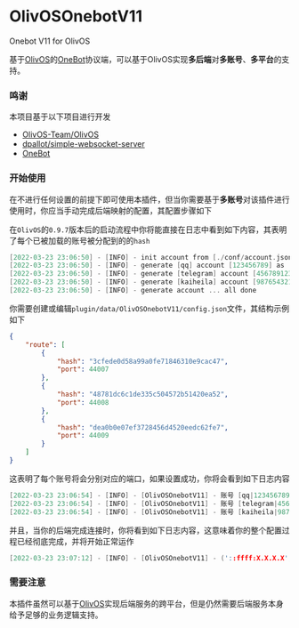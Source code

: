 # OlivOSOnebotV11
Onebot V11 for OlivOS

基于[OlivOS](https://github.com/OlivOS-Team/OlivOS)的[OneBot](https://onebot.dev/)协议端，可以基于OlivOS实现**多后端**对**多账号**、**多平台**的支持。

### 鸣谢
本项目基于以下项目进行开发
- [OlivOS-Team/OlivOS](https://github.com/OlivOS-Team/OlivOS)
- [dpallot/simple-websocket-server](https://github.com/dpallot/simple-websocket-server)
- [OneBot](https://onebot.dev/)

### 开始使用

在不进行任何设置的前提下即可使用本插件，但当你需要基于**多账号**对该插件进行使用时，你应当手动完成后端映射的配置，其配置步骤如下

在`OlivOS`的`0.9.7`版本后的启动流程中你将能直接在日志中看到如下内容，其表明了每个已被加载的账号被分配到的的`hash`

```cpp
[2022-03-23 23:06:50] - [INFO] - init account from [./conf/account.json] ... done
[2022-03-23 23:06:50] - [INFO] - generate [qq] account [123456789] as [3cfede0d58a99a0fe71846310e9cac47] ... done
[2022-03-23 23:06:50] - [INFO] - generate [telegram] account [456789123] as [48781dc6c1de335c504572b51420ea52] ... done
[2022-03-23 23:06:50] - [INFO] - generate [kaiheila] account [987654321] as [dea0b0e07ef3728456d4520eedc62fe7] ... done
[2022-03-23 23:06:50] - [INFO] - generate account ... all done
```

你需要创建或编辑`plugin/data/OlivOSOnebotV11/config.json`文件，其结构示例如下

```json
{
    "route": [
        {
            "hash": "3cfede0d58a99a0fe71846310e9cac47",
            "port": 44007
        },
        {
            "hash": "48781dc6c1de335c504572b51420ea52",
            "port": 44008
        },
        {
            "hash": "dea0b0e07ef3728456d4520eedc62fe7",
            "port": 44009
        }
    ]
}
```

这表明了每个账号将会分别对应的端口，如果设置成功，你将会看到如下日志内容

```cpp
[2022-03-23 23:06:54] - [INFO] - [OlivOSOnebotV11] - 账号 [qq|123456789] 运行于Websocket，请使用 [ws://127.0.0.1:44007] 进行连接
[2022-03-23 23:06:54] - [INFO] - [OlivOSOnebotV11] - 账号 [telegram|456789123] 运行于Websocket，请使用 [ws://127.0.0.1:44008] 进行连接
[2022-03-23 23:06:54] - [INFO] - [OlivOSOnebotV11] - 账号 [kaiheila|987654321] 运行于Websocket，请使用 [ws://127.0.0.1:44009] 进行连接
```

并且，当你的后端完成连接时，你将看到如下日志内容，这意味着你的整个配置过程已经彻底完成，并将开始正常运作

```cpp
[2022-03-23 23:07:12] - [INFO] - [OlivOSOnebotV11] - ('::ffff:X.X.X.X', YYYYY, 0, 0) - connected to [44008] for [telegram|456789123]
```

### 需要注意

本插件虽然可以基于[OlivOS](https://github.com/OlivOS-Team/OlivOS)实现后端服务的跨平台，但是仍然需要后端服务本身给予足够的业务逻辑支持。
